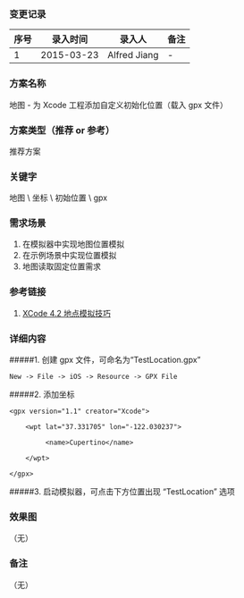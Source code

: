 ### 变更记录
| 序号 | 录入时间 | 录入人 | 备注 |
| -- | -- | -- | -- |
| 1 | 2015-03-23 | Alfred Jiang | - |

### 方案名称
地图 - 为 Xcode 工程添加自定义初始化位置（载入 gpx 文件）

### 方案类型（推荐 or 参考）
推荐方案

### 关键字
地图 \ 坐标 \ 初始位置 \ gpx

### 需求场景
1. 在模拟器中实现地图位置模拟
2. 在示例场景中实现位置模拟
3. 地图读取固定位置需求

### 参考链接
1. [XCode 4.2 地点模拟技巧](http://longtimenoc.com/archives/xcode-4-2-%E5%9C%B0%E7%82%B9%E6%A8%A1%E6%8B%9F%E6%8A%80%E5%B7%A7)

### 详细内容
#####1. 创建 gpx 文件，可命名为“TestLocation.gpx”

    New -> File -> iOS -> Resource -> GPX File

#####2. 添加坐标
    <?xml version="1.0"?>

    <gpx version="1.1" creator="Xcode">

        <wpt lat="37.331705" lon="-122.030237">

             <name>Cupertino</name>

        </wpt>

    </gpx>

#####3. 启动模拟器，可点击下方位置出现 “TestLocation” 选项

### 效果图
（无）

### 备注
（无）
